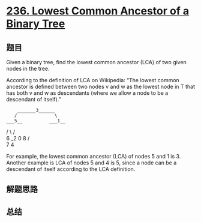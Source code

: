 # [236. Lowest Common Ancestor of a Binary Tree](https://leetcode.com/problems/lowest-common-ancestor-of-a-binary-tree/)

## 题目

        
Given a binary tree, find the lowest common ancestor (LCA) of two given nodes in the tree.



According to the definition of LCA on Wikipedia: “The lowest common ancestor is defined between two nodes v and w as the lowest node in T that has both v and w as descendants (where we allow a node to be a descendant of itself).”


        _______3______
       /              \
    ___5__          ___1__
   /      \        /      \
   6      _2       0       8
         /  \
         7   4



For example, the lowest common ancestor (LCA) of nodes 5 and 1 is 3. Another example is LCA of nodes 5 and 4 is 5, since a node can be a descendant of itself according to the LCA definition.
      

## 解题思路


## 总结


